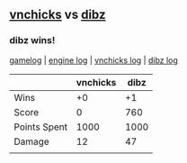 ## [vnchicks](<../../vnchicks/README.md>) vs [dibz](<../../dibz/README.md>)
### dibz wins!

[gamelog](<gamelog.json>) | [engine log](<engine>) | [vnchicks log](<vnchicks>) | [dibz log](<dibz>)

|              | vnchicks | dibz |
| ------------ | -------- | ---- |
| Wins         |       +0 |   +1 |
| Score        |        0 |  760 |
| Points Spent |     1000 | 1000 |
| Damage       |       12 |   47 |
|              |          |      |
